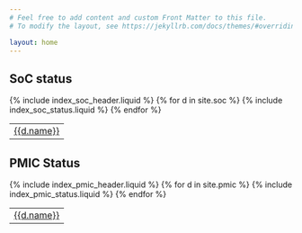 ```yaml
---
# Feel free to add content and custom Front Matter to this file.
# To modify the layout, see https://jekyllrb.com/docs/themes/#overriding-theme-defaults

layout: home
---
```

<div>
<h2>SoC status</h2>
<table>
<thead>
{% include index_soc_header.liquid %}
</thead>
<tbody>
{% for d in site.soc %}
<tr>
<td><a href="{{d.url | absolute_url}}">{{d.name}}</a></td>
{% include index_soc_status.liquid %}
</tr>
{% endfor %}
</tbody>
</table>
</div>

<div>
<h2>PMIC Status</h2>
<table>
<thead>
{% include index_pmic_header.liquid %}
</thead>
<tbody>
{% for d in site.pmic %}
<tr>
<td><a href="{{d.url | absolute_url}}">{{d.name}}</a></td>
{% include index_pmic_status.liquid %}
</tr>
{% endfor %}
</tbody>
</table>
</div>
